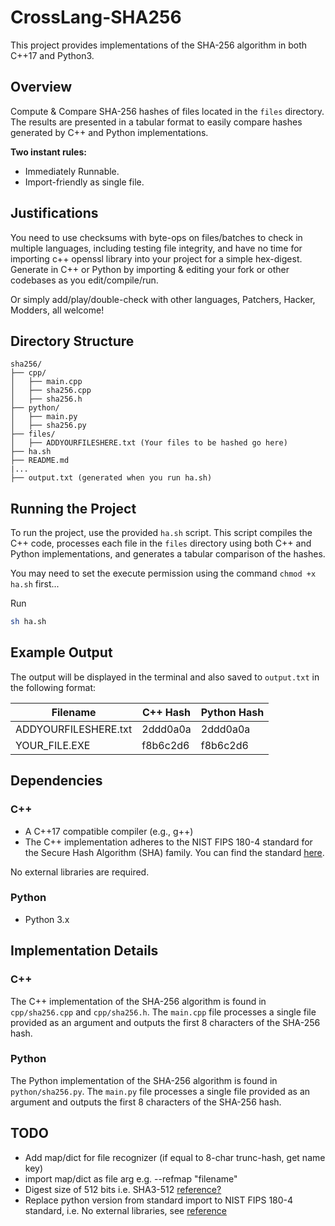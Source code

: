 # CrossLang-SHA256

This project provides implementations of the SHA-256 algorithm in both C++17 and Python3.

## Overview

Compute & Compare SHA-256 hashes of files located in the `files` directory. The results are presented in a tabular format to easily compare hashes generated by C++ and Python implementations.

**Two instant rules:**
- Immediately Runnable.
- Import-friendly as single file.

## Justifications 

You need to use checksums with byte-ops on files/batches to check in multiple languages, including testing file integrity, and have no time for importing c++ openssl library into your project for a simple hex-digest. Generate in C++ or Python by importing & editing your fork or other codebases as you edit/compile/run.

Or simply add/play/double-check with other languages, Patchers, Hacker, Modders, all welcome!

## Directory Structure

```
sha256/
├── cpp/
│   ├── main.cpp
│   ├── sha256.cpp
│   ├── sha256.h
├── python/
│   ├── main.py
│   ├── sha256.py
├── files/
│   ├── ADDYOURFILESHERE.txt (Your files to be hashed go here)
├── ha.sh
├── README.md
|...
├── output.txt (generated when you run ha.sh)
```

## Running the Project

To run the project, use the provided `ha.sh` script. This script compiles the C++ code, processes each file in the `files` directory using both C++ and Python implementations, and generates a tabular comparison of the hashes.

You may need to set the execute permission using the command `chmod +x ha.sh` first...

Run
```sh
sh ha.sh
```



## Example Output

The output will be displayed in the terminal and also saved to `output.txt` in the following format:

| Filename      | C++ Hash  | Python Hash |
| ------------- | --------- | ----------- |
| ADDYOURFILESHERE.txt     | 2ddd0a0a  | 2ddd0a0a    |
| YOUR_FILE.EXE  | f8b6c2d6  | f8b6c2d6    |

## Dependencies

### C++
- A C++17 compatible compiler (e.g., g++)
- The C++ implementation adheres to the NIST FIPS 180-4 standard for the Secure Hash Algorithm (SHA) family. You can find the standard [here](http://dx.doi.org/10.6028/NIST.FIPS.180-4).

No external libraries are required.

### Python
- Python 3.x

## Implementation Details

### C++
The C++ implementation of the SHA-256 algorithm is found in `cpp/sha256.cpp` and `cpp/sha256.h`. The `main.cpp` file processes a single file provided as an argument and outputs the first 8 characters of the SHA-256 hash.

### Python
The Python implementation of the SHA-256 algorithm is found in `python/sha256.py`. The `main.py` file processes a single file provided as an argument and outputs the first 8 characters of the SHA-256 hash.


## TODO
- Add map/dict for file recognizer (if equal to 8-char trunc-hash, get name key)
- import map/dict as file arg e.g. --refmap "filename"
- Digest size of 512 bits i.e. SHA3-512 [reference?](https://github.com/Anmol-Singh-Jaggi/SHA3_512)
- Replace python version from standard import to NIST FIPS 180-4 standard, i.e. No external libraries, see [reference](https://github.com/keanemind/python-sha-256)
